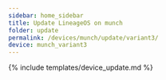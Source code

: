 ```yaml
---
sidebar: home_sidebar
title: Update LineageOS on munch
folder: update
permalink: /devices/munch/update/variant3/
device: munch_variant3
---
```

{% include templates/device_update.md %}
